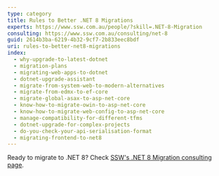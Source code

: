 ```yaml
---
type: category
title: Rules to Better .NET 8 Migrations
experts: https://www.ssw.com.au/people/?skill=.NET-8-Migration
consulting: https://www.ssw.com.au/consulting/net-8
guid: 2614b3ba-6219-4b32-9cf7-2b833eec8bdf
uri: rules-to-better-net8-migrations
index:
  - why-upgrade-to-latest-dotnet
  - migration-plans
  - migrating-web-apps-to-dotnet
  - dotnet-upgrade-assistant
  - migrate-from-system-web-to-modern-alternatives
  - migrate-from-edmx-to-ef-core
  - migrate-global-asax-to-asp-net-core
  - know-how-to-migrate-owin-to-asp-net-core
  - know-how-to-migrate-web-config-to-asp-net-core
  - manage-compatibility-for-different-tfms
  - dotnet-upgrade-for-complex-projects
  - do-you-check-your-api-serialisation-format
  - migrating-frontend-to-net8
---
```


Ready to migrate to .NET 8? Check [SSW's .NET 8 Migration consulting page](https://www.ssw.com.au/consulting/net-8).
